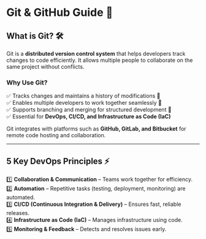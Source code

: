 # **Git & GitHub Guide 📌**  

## **What is Git? 🛠️**  
Git is a **distributed version control system** that helps developers track changes to code efficiently. It allows multiple people to collaborate on the same project without conflicts.  

### **Why Use Git?**  
✅ Tracks changes and maintains a history of modifications 📜  
✅ Enables multiple developers to work together seamlessly 🤝  
✅ Supports branching and merging for structured development 🌱  
✅ Essential for **DevOps, CI/CD, and Infrastructure as Code (IaC)**  

Git integrates with platforms such as **GitHub, GitLab, and Bitbucket** for remote code hosting and collaboration.  

---

## **5 Key DevOps Principles ⚡**  
1️⃣ **Collaboration & Communication** – Teams work together for efficiency.  
2️⃣ **Automation** – Repetitive tasks (testing, deployment, monitoring) are automated.  
3️⃣ **CI/CD (Continuous Integration & Delivery)** – Ensures fast, reliable releases.  
4️⃣ **Infrastructure as Code (IaC)** – Manages infrastructure using code.  
5️⃣ **Monitoring & Feedback** – Detects and resolves issues early.  